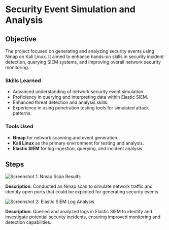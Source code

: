 # Security Event Simulation and Analysis

## Objective
The project focused on generating and analyzing security events using Nmap on Kali Linux. It aimed to enhance hands-on skills in security incident detection, querying SIEM systems, and improving overall network security monitoring.

### Skills Learned
- Advanced understanding of network security event simulation.
- Proficiency in querying and interpreting data within Elastic SIEM.
- Enhanced threat detection and analysis skills.
- Experience in using penetration testing tools for simulated attack patterns.

### Tools Used
- **Nmap** for network scanning and event generation.
- **Kali Linux** as the primary environment for testing and analysis.
- **Elastic SIEM** for log ingestion, querying, and incident analysis.

## Steps

![Screenshot 1: Nmap Scan Results](https://github.com/user-attachments/assets/65bec528-e44d-4629-beb4-409e47953017)

**Description**: Conducted an Nmap scan to simulate network traffic and identify open ports that could be exploited for generating security events.

![Screenshot 2: Elastic SIEM Log Analysis](https://github.com/user-attachments/assets/c1feba68-c137-4b04-96c7-a36744475c14)

**Description**: Queried and analyzed logs in Elastic SIEM to identify and investigate potential security incidents, ensuring improved monitoring and detection capabilities.
